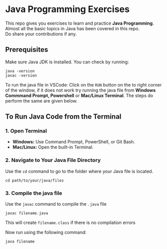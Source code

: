 # Java Programming Exercises

This repo gives you exercises to learn and practice **Java Programming**. 
Almost all the basic topics in Java has been covered in this repo.  
Do share your contributions if any.

## Prerequisites
Make sure Java JDK is installed. You can check by running:
``` 
java -version
javac -version

```

To run the java file in VSCode: Click on the `RUN` button on the to right corner of the window, if it does not work try running the java file from **Windows Commmand Prompt, Powershell** or **Mac/Linux Terminal**. The steps do perform the same are given below.

## To Run Java Code from the Terminal

### 1. Open Terminal

- **Windows:** Use Command Prompt, PowerShell, or Git Bash.
- **Mac/Linux:** Open the built-in Terminal.

### 2. Navigate to Your Java File Directory

Use the `cd` command to go to the folder where your Java file is located.

```
cd path/to/your/java/files
```
### 3. Compile the java file
 
Use the `javac` command  to compile the `.java` file
```
javac filename.java
```
This will create `filename.class` if there is no compilation errors

Now run using the following command:
```
java filename
```
